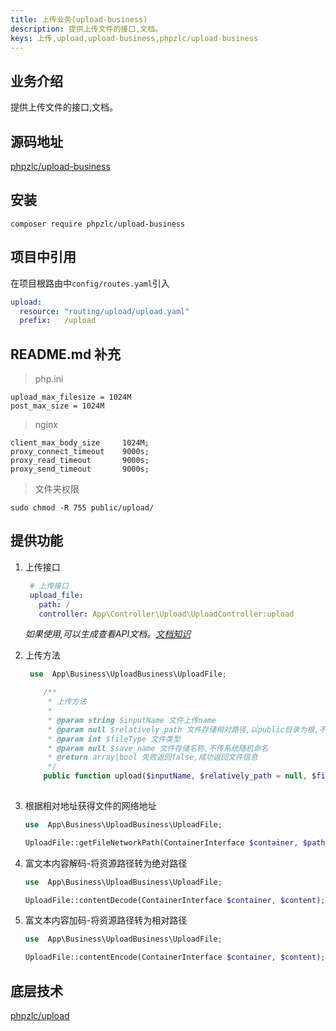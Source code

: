 ```yaml
---
title: 上传业务(upload-business)
description: 提供上传文件的接口,文档。
keys: 上传,upload,upload-business,phpzlc/upload-business
---
```


## 业务介绍

提供上传文件的接口,文档。

## 源码地址

[phpzlc/upload-business](https://github.com/phpzlc/upload-business)

## 安装

```shell
composer require phpzlc/upload-business
```

## 项目中引用

在项目根路由中`config/routes.yaml`引入

```yaml
upload:
  resource: "routing/upload/upload.yaml"
  prefix:   /upload
```

## README.md 补充

> php.ini

```apacheconfig
upload_max_filesize = 1024M
post_max_size = 1024M
```

> nginx

```apacheconfig
client_max_body_size     1024M;
proxy_connect_timeout    9000s;
proxy_read_timeout       9000s;
proxy_send_timeout       9000s;
```

> 文件夹权限

```shell
sudo chmod -R 755 public/upload/
```

## 提供功能

1. 上传接口
  
   ```yaml
    # 上传接口
    upload_file:
      path: /
      controller: App\Controller\Upload\UploadController:upload
   ```

    _如果使用,可以生成查看API文档。[文档知识](/document-bundle/index.markdown)_
    
2. 上传方法

   ```php
    use  App\Business\UploadBusiness\UploadFile;
   
       /**
        * 上传方法
        *
        * @param string $inputName 文件上传name
        * @param null $relatively_path 文件存储相对路径,以public目录为根,不穿默认upload
        * @param int $fileType 文件类型
        * @param null $save_name 文件存储名称,不传系统随机命名
        * @return array|bool 失败返回false,成功返回文件信息
        */
       public function upload($inputName, $relatively_path = null, $fileType = self::TYPE_IMAGE, $save_name = null)
    
   ```
3. 根据相对地址获得文件的网络地址

   ```php
   use  App\Business\UploadBusiness\UploadFile;
   
   UploadFile::getFileNetworkPath(ContainerInterface $container, $path);
   ```

4. 富文本内容解码-将资源路径转为绝对路径

   ```php
   use  App\Business\UploadBusiness\UploadFile;
   
   UploadFile::contentDecode(ContainerInterface $container, $content);
   ```

5. 富文本内容加码-将资源路径转为相对路径

   ```php
   use  App\Business\UploadBusiness\UploadFile;
   
   UploadFile::contentEncode(ContainerInterface $container, $content);
   ```

## 底层技术

   [phpzlc/upload](/upload/index.markdown)

